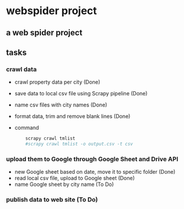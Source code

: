 # webspider project

## a web spider project

## tasks

### crawl data
- crawl property data per city (Done)
- save data to local csv file using Scrapy pipeline (Done)
- name csv files with city names (Done)
- format data, trim and remove blank lines (Done)
- command
  
    ```python
        scrapy crawl tmlist
        #scrapy crawl tmlist -o output.csv -t csv
    ```

### upload them to Google through Google Sheet and Drive API
- new Google sheet based on date, move it to specific folder (Done)
- read local csv file, upload to Google sheet (Done)
- name Google sheet by city name (To Do)

### publish data to web site (To Do)

